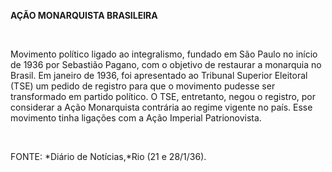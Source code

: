 **AÇÃO MONARQUISTA BRASILEIRA**

 

Movimento político ligado ao integralismo, fundado em São Paulo no
início de 1936 por Sebastião Pagano, com o objetivo de restaurar a
monarquia no Brasil. Em janeiro de 1936, foi apresentado ao Tribunal
Superior Eleitoral (TSE) um pedido de registro para que o movimento
pudesse ser transformado em partido político. O TSE, entretanto, negou o
registro, por considerar a Ação Monarquista contrária ao regime vigente
no país. Esse movimento tinha ligações com a Ação Imperial
Patrionovista.

 

FONTE: *Diário de Notícias,*Rio (21 e 28/1/36).

 
